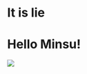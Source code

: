 # It is lie
<html>

<body>
<h1> Hello Minsu! </h1>
<img src="https://mblogthumb-phinf.pstatic.net/20151018_26/wjdwldud0903_1445173802532wAcFB_JPEG/image.JPEG?type=w2">
</body>

</html>
